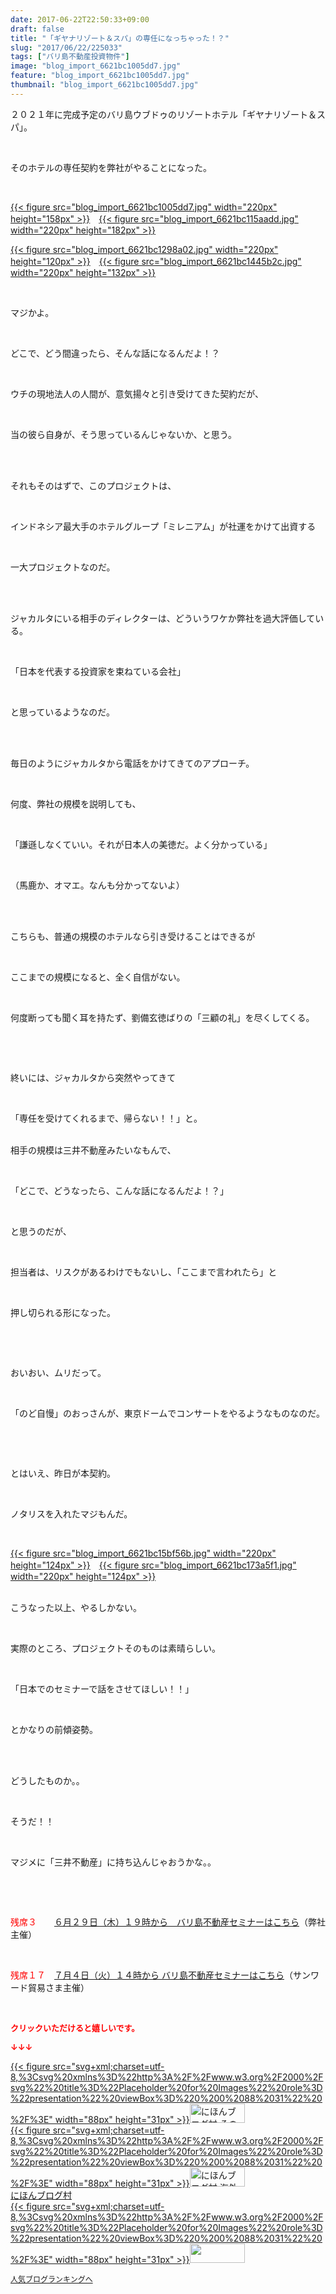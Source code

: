 ```yaml
---
date: 2017-06-22T22:50:33+09:00
draft: false
title: "「ギヤナリゾート＆スパ」の専任になっちゃった！？"
slug: "2017/06/22/225033"
tags: ["バリ島不動産投資物件"]
image: "blog_import_6621bc1005dd7.jpg"
feature: "blog_import_6621bc1005dd7.jpg"
thumbnail: "blog_import_6621bc1005dd7.jpg"
---
```

<p>２０２１年に完成予定のバリ島ウブドゥのリゾートホテル「ギヤナリゾート＆スパ」。</p><p> </p><p>そのホテルの専任契約を弊社がやることになった。</p><p> </p><p><a href="blog_import_6621bc1005dd7.jpg">{{< figure src="blog_import_6621bc1005dd7.jpg" width="220px" height="158px" >}}</a>　<a href="blog_import_6621bc115aadd.jpg">{{< figure src="blog_import_6621bc115aadd.jpg" width="220px" height="182px" >}}</a></p><p><a href="blog_import_6621bc1298a02.jpg">{{< figure src="blog_import_6621bc1298a02.jpg" width="220px" height="120px" >}}</a>　<a href="blog_import_6621bc1445b2c.jpg">{{< figure src="blog_import_6621bc1445b2c.jpg" width="220px" height="132px" >}}</a></p><p> </p><p>マジかよ。</p><p> </p><p>どこで、どう間違ったら、そんな話になるんだよ！？</p><p> </p><p>ウチの現地法人の人間が、意気揚々と引き受けてきた契約だが、</p><p> </p><p>当の彼ら自身が、そう思っているんじゃないか、と思う。</p><p> </p><p><br/>それもそのはずで、このプロジェクトは、</p><p> </p><p>インドネシア最大手のホテルグループ「ミレニアム」が社運をかけて出資する</p><p> </p><p>一大プロジェクトなのだ。</p><p> </p><p><br/>ジャカルタにいる相手のディレクターは、どういうワケか弊社を過大評価している。</p><p> </p><p>「日本を代表する投資家を束ねている会社」</p><p> </p><p>と思っているようなのだ。</p><p> </p><p><br/>毎日のようにジャカルタから電話をかけてきてのアプローチ。</p><p> </p><p>何度、弊社の規模を説明しても、</p><p> </p><p>「謙遜しなくていい。それが日本人の美徳だ。よく分かっている」</p><p> </p><p>（馬鹿か、オマエ。なんも分かってないよ）</p><p> </p><p><br/>こちらも、普通の規模のホテルなら引き受けることはできるが</p><p> </p><p>ここまでの規模になると、全く自信がない。</p><p> </p><p>何度断っても聞く耳を持たず、劉備玄徳ばりの「三顧の礼」を尽くしてくる。</p><p> </p><p> </p><p>終いには、ジャカルタから突然やってきて</p><p> </p><p>「専任を受けてくれるまで、帰らない！！」と。</p><p><br/>相手の規模は三井不動産みたいなもんで、</p><p> </p><p>「どこで、どうなったら、こんな話になるんだよ！？」</p><p> </p><p>と思うのだが、</p><p> </p><p>担当者は、リスクがあるわけでもないし、「ここまで言われたら」と</p><p> </p><p>押し切られる形になった。</p><p> </p><p> </p><p>おいおい、ムリだって。</p><p> </p><p>「のど自慢」のおっさんが、東京ドームでコンサートをやるようなものなのだ。</p><p> </p><p> </p><p>とはいえ、昨日が本契約。</p><p> </p><p>ノタリスを入れたマジもんだ。</p><p> </p><p><a href="blog_import_6621bc15bf56b.jpg">{{< figure src="blog_import_6621bc15bf56b.jpg" width="220px" height="124px" >}}</a>　<a href="blog_import_6621bc173a5f1.jpg">{{< figure src="blog_import_6621bc173a5f1.jpg" width="220px" height="124px" >}}</a></p><p><br/>こうなった以上、やるしかない。</p><p> </p><p>実際のところ、プロジェクトそのものは素晴らしい。</p><p> </p><p>「日本でのセミナーで話をさせてほしい！！」</p><p> </p><p>とかなりの前傾姿勢。</p><p> </p><p><br/>どうしたものか。。</p><p> </p><p>そうだ！！</p><p> </p><p>マジメに「三井不動産」に持ち込んじゃおうかな。。</p><p> </p><p> </p><p><span style="color: rgb(255, 0, 0);">残席３</span>　　<a href="http://ameblo.jp/baliclub/entry-12281115043.html" target="_blank">６月２９日（木）１９時から　バリ島不動産セミナーはこちら</a>（弊社主催）</p><p> </p><p><span style="color: rgb(255, 0, 0);">残席１７</span>　<a href="04_ek" target="_blank"><span style="text-decoration: underline;">７月４日（火）１４時から バリ島不動産セミナーはこちら</span></a>（サンワード貿易さま主催）</p><p> </p><p><font color="#ff0000" size="2"><strong>クリックいただけると嬉しいです。</strong></font></p><p><font color="#ff0000" size="2"><strong>↓↓↓</strong></font></p><p><a href="ranking.html?p_cid=01260127" id="&amp;blogmura_banner" target="_blank">{{< figure src="svg+xml;charset=utf-8,%3Csvg%20xmlns%3D%22http%3A%2F%2Fwww.w3.org%2F2000%2Fsvg%22%20title%3D%22Placeholder%20for%20Images%22%20role%3D%22presentation%22%20viewBox%3D%220%200%2088%2031%22%20%2F%3E" width="88px" height="31px" >}}<noscript><img alt="にほんブログ村 その他生活ブログ 不動産投資へ" border="0" height="31" src="//life.blogmura.com/hudousantoushi/img/hudousantoushi88_31.gif" width="88"></noscript></a><br/><a href="ranking.html?p_cid=01260127" target="_blank">{{< figure src="svg+xml;charset=utf-8,%3Csvg%20xmlns%3D%22http%3A%2F%2Fwww.w3.org%2F2000%2Fsvg%22%20title%3D%22Placeholder%20for%20Images%22%20role%3D%22presentation%22%20viewBox%3D%220%200%2088%2031%22%20%2F%3E" width="88px" height="31px" >}}<noscript><img alt="にほんブログ村 海外生活ブログ バリ島情報へ" border="0" height="31" src="https://img-proxy.blog-video.jp/images?url=http%3A%2F%2Foverseas.blogmura.com%2Fbali%2Fimg%2Fbali88_31.gif" width="88"></noscript></a><br/><a href="ranking.html?p_cid=01260127" target="_blank">にほんブログ村</a><br/><a href="link.php?1804582" title="人気ブログランキングへ">{{< figure src="svg+xml;charset=utf-8,%3Csvg%20xmlns%3D%22http%3A%2F%2Fwww.w3.org%2F2000%2Fsvg%22%20title%3D%22Placeholder%20for%20Images%22%20role%3D%22presentation%22%20viewBox%3D%220%200%2088%2031%22%20%2F%3E" width="88px" height="31px" >}}<noscript><img border="0" height="31" src="https://blog.with2.net/img/banner/banner_22.gif" width="88"></noscript></a></p><p><a href="link.php?1804582" style="font-size: 12px;">人気ブログランキングへ</a></p>

